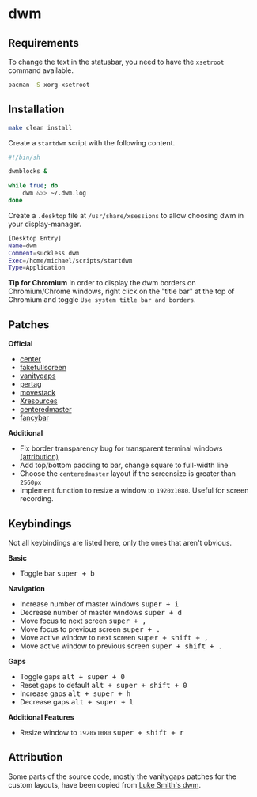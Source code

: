 # dwm

## Requirements
To change the text in the statusbar, you need to have the `xsetroot` command available.

```sh
pacman -S xorg-xsetroot
```

## Installation

```sh
make clean install
```

Create a `startdwm` script with the following content.
```sh
#!/bin/sh

dwmblocks &

while true; do
    dwm &>> ~/.dwm.log
done
```

Create a `.desktop` file at `/usr/share/xsessions` to allow choosing dwm in your display-manager.
```sh
[Desktop Entry]
Name=dwm
Comment=suckless dwm
Exec=/home/michael/scripts/startdwm
Type=Application
```

**Tip for Chromium**
In order to display the dwm borders on Chromium/Chrome windows, right click on the "title bar" at the top of Chromium and toggle `Use system title bar and borders`.

## Patches
**Official**
- [center](https://dwm.suckless.org/patches/center/)
- [fakefullscreen](https://dwm.suckless.org/patches/fakefullscreen/)
- [vanitygaps](https://dwm.suckless.org/patches/vanitygaps/)
- [pertag](https://dwm.suckless.org/patches/pertag/)
- [movestack](https://dwm.suckless.org/patches/movestack/)
- [Xresources](https://dwm.suckless.org/patches/xresources/)
- [centeredmaster](https://dwm.suckless.org/patches/centeredmaster/)
- [fancybar](https://dwm.suckless.org/patches/fancybar/)

**Additional**
- Fix border transparency bug for transparent terminal windows [(attribution)](https://github.com/szatanjl/dwm/commit/1529909466206016f2101457bbf37c67195714c8)
- Add top/bottom padding to bar, change square to full-width line
- Choose the `centeredmaster` layout if the screensize is greater than `2560px`
- Implement function to resize a window to `1920x1080`. Useful for screen recording.

## Keybindings
Not all keybindings are listed here, only the ones that aren't obvious.

**Basic**
- Toggle bar <kbd>super + b</kbd>

**Navigation**
- Increase number of master windows <kbd>super + i</kbd>
- Decrease number of master windows <kbd>super + d</kbd>
- Move focus to next screen <kbd>super + ,</kbd>
- Move focus to previous screen <kbd>super + .</kbd>
- Move active window to next screen <kbd>super + shift + ,</kbd>
- Move active window to previous screen <kbd>super + shift + .</kbd>

**Gaps**
- Toggle gaps <kbd>alt + super + 0</kbd>
- Reset gaps to default <kbd>alt + super + shift + 0</kbd>
- Increase gaps <kbd>alt + super + h</kbd>
- Decrease gaps <kbd>alt + super + l</kbd>

**Additional Features**
- Resize window to `1920x1080` <kbd>super + shift + r</kbd>

## Attribution
Some parts of the source code, mostly the vanitygaps patches for the custom layouts, 
have been copied from [Luke Smith's dwm](https://github.com/LukeSmithxyz/dwm).
